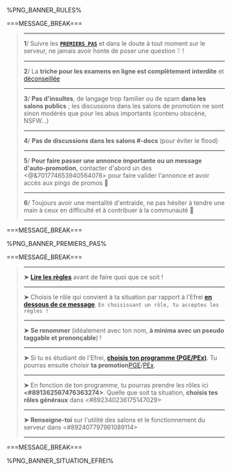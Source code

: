 %PNG_BANNER_RULES%

===MESSAGE_BREAK===

> ** **
> **1**/ Suivre les [__**`PREMIERS PAS`**__](https://discord.com/channels/694220883815956580/817741515564122143/1000787734643875870) et dans le doute à tout moment sur le serveur, ne jamais avoir honte de poser une question :grey_question: !
> ** **
> **2**/ La **triche pour les examens en ligne est complètement interdite** et [déconseillée](https://youtube.com/watch?v=hMloyp6NI4E)
> ** **
> **3**/ **Pas d'insultes**, de langage trop familier ou de spam **dans les salons publics** ; les discussions dans les salons de promotion ne sont sinon modérés que pour les abus importants (contenu obscène, NSFW...)
> ** **
> **4**/ **Pas de discussions dans les salons #<module>-docs** (pour éviter le flood)
> ** **
> **5**/ **Pour faire passer une annonce importante ou un message d'auto-promotion**, contacter d'abord un des <@&701774653940564078> pour faire valider l'annonce et avoir accès aux pings de promos :loudspeaker:
> ** **
> **6**/ Toujours avoir une mentalité d'entraide, ne pas hésiter à tendre une main à ceux en difficulté et à contribuer à la communauté :muscle:
> ** **

===MESSAGE_BREAK===

%PNG_BANNER_PREMIERS_PAS%

===MESSAGE_BREAK===

> ** **
> **➤** **[Lire les règles](https://discord.com/channels/694220883815956580/817741515564122143/1000781625728176230)** avant de faire quoi que ce soit !
> ** **
> **➤** Choisis le rôle qui convient à ta situation par rapport à l'Efrei **[en dessous de ce message](https://discord.com/channels/694220883815956580/817741515564122143/1000787734643875870)**. `En choisissant un rôle, tu acceptes les règles !`
> ** **
> **➤** **Se renommer** (idéalement avec ton nom, **à minima avec un pseudo taggable et prononçable**) !
> ** **
> **➤** Si tu es étudiant de l'Efrei, **[choisis ton programme (PGE/PEx)](https://discord.com/channels/694220883815956580/817741515564122143/1000788053746536458)**. Tu pourras ensuite choisir **ta promotion**[PGE](https://discord.com/channels/694220883815956580/817741515564122143/1033520475009187951)/[PEx](https://discord.com/channels/694220883815956580/817741515564122143/1033793172352024728).
> ** **
> **➤** En fonction de ton programme, tu pourras prendre les rôles ici **<#891362567476363274>**. Quelle que soit ta situation, **choisis tes rôles généraux** dans <#892340236175147029>
> ** **
> **➤** **Renseigne-toi** sur l'utilité des salons et le fonctionnement du serveur dans <#892407797961089114>
> ** **

===MESSAGE_BREAK===

%PNG_BANNER_SITUATION_EFREI%
